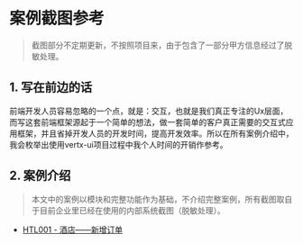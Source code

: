 # 案例截图参考

> 截图部分不定期更新，不按照项目来，由于包含了一部分甲方信息经过了脱敏处理。

## 1. 写在前边的话

前端开发人员容易忽略的一个点，就是：交互，也就是我们真正专注的Ux层面，而写这套前端框架源起于一个简单的想法，做一套简单的客户真正需要的交互式应用框架，并且省掉开发人员的开发时间，提高开发效率。所以在所有案例介绍中，我会枚举出使用vertx-ui项目过程中我个人时间的开销作参考。

## 2. 案例介绍

> 本文中的案例以模块和完整功能作为基础，不介绍完整案例，所有截图取自于目前企业里已经在使用的内部系统截图（脱敏处理）。

* [HTL001 - 酒店——新增订单](/document/examples/new-order.md)



